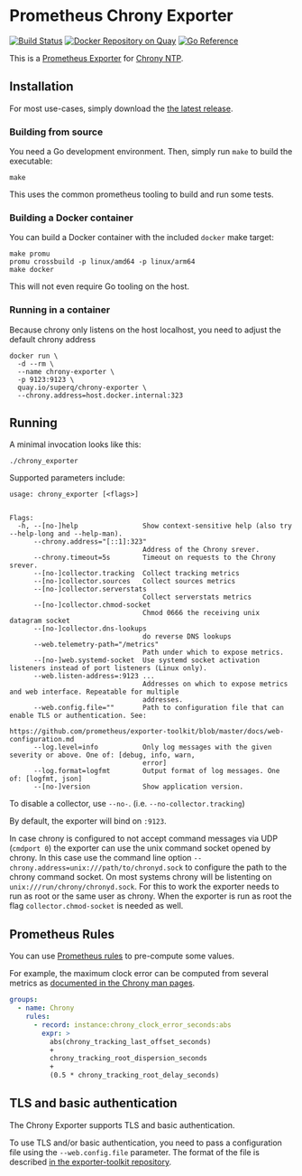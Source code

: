 # Prometheus Chrony Exporter

[![Build Status](https://circleci.com/gh/SuperQ/chrony_exporter/tree/main.svg?style=svg)](https://circleci.com/gh/SuperQ/chrony_exporter/tree/main)
[![Docker Repository on Quay](https://quay.io/repository/superq/chrony-exporter/status "Docker Repository on Quay")](https://quay.io/repository/superq/chrony-exporter)
[![Go Reference](https://pkg.go.dev/badge/github.com/superq/chrony_exporter.svg)](https://pkg.go.dev/github.com/superq/chrony_exporter)

This is a [Prometheus Exporter](https://prometheus.io) for [Chrony NTP](https://chrony-project.org/).

## Installation

For most use-cases, simply download the [the latest
release](https://github.com/superq/chrony_exporter/releases).

### Building from source

You need a Go development environment. Then, simply run `make` to build the
executable:

    make

This uses the common prometheus tooling to build and run some tests.

### Building a Docker container

You can build a Docker container with the included `docker` make target:

    make promu
    promu crossbuild -p linux/amd64 -p linux/arm64
    make docker

This will not even require Go tooling on the host.

### Running in a container

Because chrony only listens on the host localhost, you need to adjust the default chrony address

    docker run \
      -d --rm \
      --name chrony-exporter \
      -p 9123:9123 \
      quay.io/superq/chrony-exporter \
      --chrony.address=host.docker.internal:323

## Running

A minimal invocation looks like this:

    ./chrony_exporter

Supported parameters include:

```
usage: chrony_exporter [<flags>]


Flags:
  -h, --[no-]help                Show context-sensitive help (also try --help-long and --help-man).
      --chrony.address="[::1]:323"  
                                 Address of the Chrony srever.
      --chrony.timeout=5s        Timeout on requests to the Chrony srever.
      --[no-]collector.tracking  Collect tracking metrics
      --[no-]collector.sources   Collect sources metrics
      --[no-]collector.serverstats  
                                 Collect serverstats metrics
      --[no-]collector.chmod-socket  
                                 Chmod 0666 the receiving unix datagram socket
      --[no-]collector.dns-lookups  
                                 do reverse DNS lookups
      --web.telemetry-path="/metrics"  
                                 Path under which to expose metrics.
      --[no-]web.systemd-socket  Use systemd socket activation listeners instead of port listeners (Linux only).
      --web.listen-address=:9123 ...  
                                 Addresses on which to expose metrics and web interface. Repeatable for multiple
                                 addresses.
      --web.config.file=""       Path to configuration file that can enable TLS or authentication. See:
                                 https://github.com/prometheus/exporter-toolkit/blob/master/docs/web-configuration.md
      --log.level=info           Only log messages with the given severity or above. One of: [debug, info, warn,
                                 error]
      --log.format=logfmt        Output format of log messages. One of: [logfmt, json]
      --[no-]version             Show application version.
```

To disable a collector, use `--no-`. (i.e. `--no-collector.tracking`)

By default, the exporter will bind on `:9123`.

In case chrony is configured to not accept command messages via UDP (`cmdport 0`) the exporter can use the unix command socket opened by chrony.
In this case use the command line option `--chrony.address=unix:///path/to/chronyd.sock` to configure the path to the chrony command socket.
On most systems chrony will be listenting on `unix:///run/chrony/chronyd.sock`. For this to work the exporter needs to run as root or the same user as chrony.
When the exporter is run as root the flag `collector.chmod-socket` is needed as well.

## Prometheus Rules

You can use [Prometheus rules](https://prometheus.io/docs/prometheus/latest/configuration/recording_rules/) to pre-compute some values.

For example, the maximum clock error can be computed from several metrics as [documented in the Chrony man pages](https://chrony-project.org/doc/4.4/chrony.conf.html).

```yaml
groups:
  - name: Chrony
    rules:
      - record: instance:chrony_clock_error_seconds:abs
        expr: >
          abs(chrony_tracking_last_offset_seconds)
          +
          chrony_tracking_root_dispersion_seconds
          +
          (0.5 * chrony_tracking_root_delay_seconds)
```

## TLS and basic authentication

The Chrony Exporter supports TLS and basic authentication.

To use TLS and/or basic authentication, you need to pass a configuration file
using the `--web.config.file` parameter. The format of the file is described
[in the exporter-toolkit repository](https://github.com/prometheus/exporter-toolkit/blob/master/docs/web-configuration.md).
